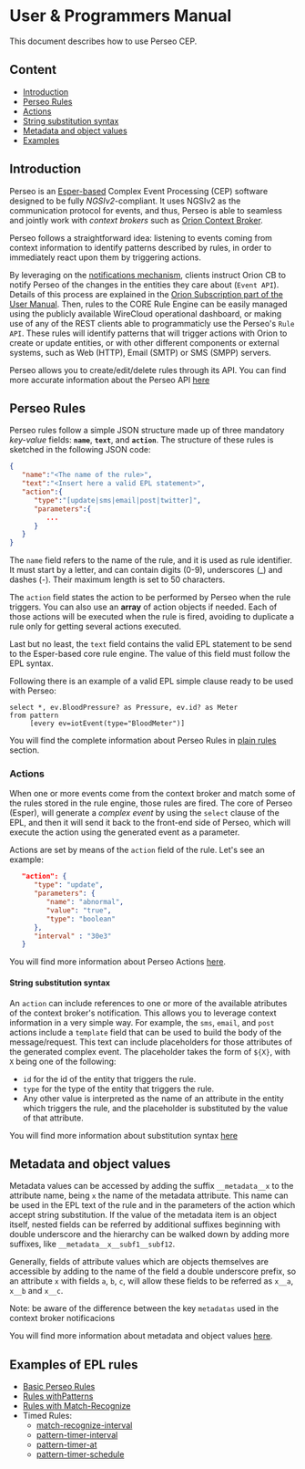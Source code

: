 # User & Programmers Manual

This document describes how to use Perseo CEP.

## Content

-   [Introduction](#introduction)
-   [Perseo Rules](#perseo-rules)
-   [Actions](#actions)
-   [String substitution syntax](#string-substitution-syntax)
-   [Metadata and object values](#metadata-and-object-values)
-   [Examples](#examples-of-epl-rules)

## Introduction

Perseo is an [Esper-based](http://www.espertech.com/esper/) Complex Event Processing (CEP) software designed to be fully
_NGSIv2_-compliant. It uses NGSIv2 as the communication protocol for events, and thus, Perseo is able to seamless and
jointly work with _context brokers_ such as [Orion Context Broker](https://github.com/telefonicaid/fiware-orion).

Perseo follows a straightforward idea: listening to events coming from context information to identify patterns
described by rules, in order to immediately react upon them by triggering actions.

By leveraging on the
[notifications mechanism](http://fiware-orion.readthedocs.io/en/latest/user/walkthrough_apiv2/index.html#subscriptions),
clients instruct Orion CB to notify Perseo of the changes in the entities they care about (`Event API`). Details of this
process are explained in the [Orion Subscription part of the User Manual](user/index.md#orion-subscription). Then, rules
to the CORE Rule Engine can be easily managed using the publicly available WireCloud operational dashboard, or making
use of any of the REST clients able to programmaticly use the Perseo's `Rule API`. These rules will identify patterns
that will trigger actions with Orion to create or update entities, or with other different components or external
systems, such as Web (HTTP), Email (SMTP) or SMS (SMPP) servers.

Perseo allows you to create/edit/delete rules through its API. You can find more accurate information about the Perseo
API [here](../API/api.md)

## Perseo Rules

Perseo rules follow a simple JSON structure made up of three mandatory _key-value_ fields: **`name`**, **`text`**, and
**`action`**. The structure of these rules is sketched in the following JSON code:

```json
{
   "name":"<The name of the rule>",
   "text":"<Insert here a valid EPL statement>",
   "action":{
      "type":"[update|sms|email|post|twitter]",
      "parameters":{
         ...
      }
   }
}
```

The `name` field refers to the name of the rule, and it is used as rule identifier. It must start by a letter, and can
contain digits (0-9), underscores (\_) and dashes (-). Their maximum length is set to 50 characters.

The `action` field states the action to be performed by Perseo when the rule triggers. You can also use an **array** of
action objects if needed. Each of those actions will be executed when the rule is fired, avoiding to duplicate a rule
only for getting several actions executed.

Last but no least, the `text` field contains the valid EPL statement to be send to the Esper-based core rule engine. The
value of this field must follow the EPL syntax.

Following there is an example of a valid EPL simple clause ready to be used with Perseo:

```text
select *, ev.BloodPressure? as Pressure, ev.id? as Meter
from pattern
     [every ev=iotEvent(type="BloodMeter")]
```

You will find the complete information about Perseo Rules in [plain rules](.../API/plain_rules.md) section.

### Actions

When one or more events come from the context broker and match some of the rules stored in the rule engine, those rules
are fired. The core of Perseo (Esper), will generate a _complex event_ by using the `select` clause of the EPL, and then
it will send it back to the front-end side of Perseo, which will execute the action using the generated event as a
parameter.

Actions are set by means of the `action` field of the rule. Let's see an example:

```json
   "action": {
      "type": "update",
      "parameters": {
         "name": "abnormal",
         "value": "true",
         "type": "boolean"
      },
      "interval" : "30e3"
   }
```

You will find more information about Perseo Actions [here](../API/plain_rules.md#actions).

#### String substitution syntax

An `action` can include references to one or more of the available atributes of the context broker's notification. This
allows you to leverage context information in a very simple way. For example, the `sms`, `email`, and `post` actions
include a `template` field that can be used to build the body of the message/request. This text can include placeholders
for those attributes of the generated complex event. The placeholder takes the form of `${X}`, with `X` being one of the
following:

-   `id` for the id of the entity that triggers the rule.
-   `type` for the type of the entity that triggers the rule.
-   Any other value is interpreted as the name of an attribute in the entity which triggers the rule, and the
    placeholder is substituted by the value of that attribute.

You will find more information about substitution syntax [here](../API/plain_rules.md#string-substitution-syntax)

## Metadata and object values

Metadata values can be accessed by adding the suffix `__metadata__x` to the attribute name, being `x` the name of the
metadata attribute. This name can be used in the EPL text of the rule and in the parameters of the action which accept
string substitution. If the value of the metadata item is an object itself, nested fields can be referred by additional
suffixes beginning with double underscore and the hierarchy can be walked down by adding more suffixes, like
`__metadata__x__subf1__subf12`.

Generally, fields of attribute values which are objects themselves are accessible by adding to the name of the field a
double underscore prefix, so an attribute `x` with fields `a`, `b`, `c`, will allow these fields to be referred as
`x__a`, `x__b` and `x__c`.

Note: be aware of the difference between the key `metadatas` used in the context broker notificacions

You will find more information about metadata and object values
[here](../API/plain_rules.md#metadata-and-object-values).

## Examples of EPL rules

-   [Basic Perseo Rules](https://github.com/telefonicaid/perseo-fe/tree/master/examples)
-   [Rules withPatterns](http://esper.espertech.com/release-8.4.0/reference-esper/html/event_patterns.html)
-   [Rules with Match-Recognize](http://esper.espertech.com/release-8.4.0/reference-esper/html/match-recognize.html)
-   Timed Rules:
    -   [match-recognize-interval](http://esper.espertech.com/release-8.4.0/reference-esper/html/match-recognize.html#match-recognize-interval)
    -   [pattern-timer-interval](http://esper.espertech.com/release-8.4.0/reference-esper/html/event_patterns.html#pattern-timer-interval)
    -   [pattern-timer-at](http://esper.espertech.com/release-8.4.0/reference-esper/html/event_patterns.html#pattern-timer-at)
    -   [pattern-timer-schedule](http://esper.espertech.com/release-8.4.0/reference-esper/html/event_patterns.html#pattern-timer-schedule)
